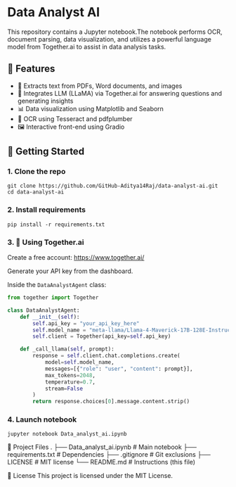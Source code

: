 # Data Analyst AI

This repository contains a Jupyter notebook.The notebook performs OCR, document parsing, data visualization, and utilizes a powerful language model from Together.ai to assist in data analysis tasks.

## 🧠 Features

- 📄 Extracts text from PDFs, Word documents, and images
- 🧠 Integrates LLM (LLaMA) via Together.ai for answering questions and generating insights
- 📊 Data visualization using Matplotlib and Seaborn
- 🧪 OCR using Tesseract and pdfplumber
- 🖼️ Interactive front-end using Gradio


## 🚀 Getting Started

### 1. Clone the repo

```
git clone https://github.com/GitHub-Aditya14Raj/data-analyst-ai.git
cd data-analyst-ai
```
### 2. Install requirements
```pip install -r requirements.txt```
### 3. 🧠 Using Together.ai
Create a free account: https://www.together.ai/

Generate your API key from the dashboard.

Inside the `DataAnalystAgent` class:
```python
from together import Together

class DataAnalystAgent:
    def __init__(self):
        self.api_key = "your_api_key_here"
        self.model_name = "meta-llama/Llama-4-Maverick-17B-128E-Instruct-FP8"
        self.client = Together(api_key=self.api_key)

    def _call_llama(self, prompt):
        response = self.client.chat.completions.create(
            model=self.model_name,
            messages=[{"role": "user", "content": prompt}],
            max_tokens=2048,
            temperature=0.7,
            stream=False
        )
        return response.choices[0].message.content.strip()
```

### 4. Launch notebook
```jupyter notebook Data_analyst_ai.ipynb```

📁 Project Files
.
├── Data_analyst_ai.ipynb     # Main notebook
├── requirements.txt            # Dependencies
├── .gitignore                  # Git exclusions
├── LICENSE                     # MIT license
└── README.md                   # Instructions (this file)


📜 License
This project is licensed under the MIT License.

